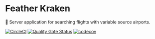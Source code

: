 # Feather Kraken

:octopus: Server application for searching flights with variable source airports.

[![CircleCI](https://circleci.com/gh/featherkraken/featherkraken.svg?style=svg)](https://circleci.com/gh/featherkraken/featherkraken)
[![Quality Gate Status](https://sonarcloud.io/api/project_badges/measure?project=ingokuba_featherkraken&metric=alert_status)](https://sonarcloud.io/dashboard?id=ingokuba_featherkraken)
[![codecov](https://codecov.io/gh/featherkraken/featherkraken/branch/master/graph/badge.svg)](https://codecov.io/gh/featherkraken/featherkraken)
